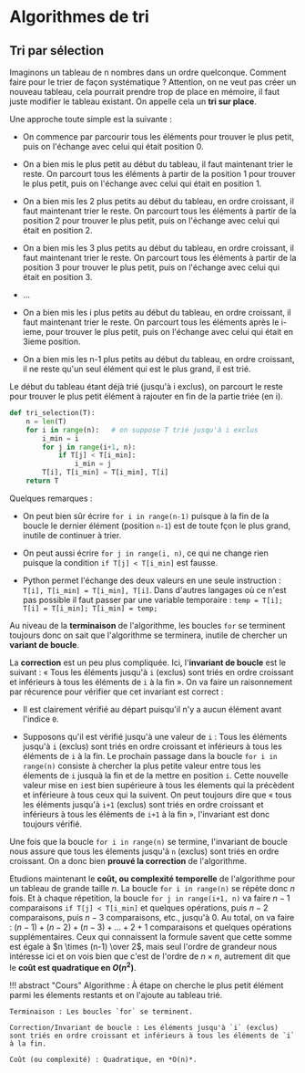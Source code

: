 # Algorithmes de tri

## Tri par sélection

Imaginons un tableau de n nombres dans un ordre quelconque. Comment faire pour le trier de façon systématique ? Attention, on ne veut pas créer un nouveau tableau, cela pourrait prendre trop de place en mémoire, il faut juste modifier le tableau existant. On appelle cela un **tri sur place**.

Une approche toute simple est la suivante :

- On commence par parcourir tous les éléments pour trouver le plus petit, puis on l'échange avec celui qui était position 0. 

- On a bien mis le plus petit au début du tableau, il faut maintenant trier le reste. On parcourt tous les éléments à partir de la position 1 pour trouver le plus petit, puis on l'échange avec celui qui était en  position 1. 

- On a bien mis les 2 plus petits au début du tableau, en ordre croissant, il faut maintenant trier le reste.  On parcourt tous les éléments à partir de la position 2 pour trouver le plus petit, puis on l'échange avec celui qui était en  position 2.

- On a bien mis les 3 plus petits au début du tableau, en ordre croissant, il faut maintenant trier le reste. On parcourt tous les éléments à partir de la position 3 pour trouver le plus petit, puis on l'échange avec celui qui était en  position 3.

- ... 

- On a bien mis les i plus petits au début du tableau, en ordre croissant, il faut maintenant trier le reste. On parcourt tous les éléments après le i-ieme, pour trouver le plus petit, puis on l'échange avec celui qui était en 3ieme position. 


- On a bien mis les n-1 plus petits au début du tableau, en ordre croissant, il ne reste qu'un seul élément qui est le plus grand, il est trié. 



Le début du tableau étant déjà trié (jusqu'à i exclus), on parcourt le reste pour trouver le plus petit élément à rajouter en fin de la partie triée (en i).

``` py
def tri_selection(T):
    n = len(T)
    for i in range(n):   # on suppose T trié jusqu'à i exclus   
        i_min = i
        for j in range(i+1, n):
            if T[j] < T[i_min]:
                i_min = j
        T[i], T[i_min] = T[i_min], T[i]
    return T
```

Quelques remarques : 

- On peut bien sûr écrire `for i in range(n-1)` puisque à la fin de la boucle le dernier élément (position `n-1`) est de toute fçon le plus grand, inutile de continuer à trier.

- On peut aussi écrire `for j in range(i, n)`, ce qui ne change rien puisque la condition `if T[j] < T[i_min]` est fausse.

- Python permet l'échange des deux valeurs en une seule instruction : `T[i], T[i_min] = T[i_min], T[i]`. Dans d'autres langages où ce n'est pas possible il faut passer par une variable temporaire :  `temp = T[i]; T[i] = T[i_min]; T[i_min] = temp;`


Au niveau de la **terminaison** de l'algorithme, les boucles `for` se terminent toujours donc on sait que l'algorithme se terminera, inutile de chercher un **variant de boucle**.

La **correction** est un peu plus compliquée. Ici, l'**invariant de boucle** est le suivant : « Tous les éléments jusqu'à `i` (exclus) sont triés en ordre croissant et inférieurs à tous les éléments de `i` à la fin ». On va faire un raisonnement par récurence pour vérifier que cet invariant est correct :

- Il est clairement vérifié au départ puisqu'il n'y a aucun élément avant l'indice `0`. 

- Supposons qu'il est vérifié jusqu'à une valeur de `i` : Tous les éléments jusqu'à `i` (exclus) sont triés en ordre croissant et inférieurs à tous les éléments de `i` à la fin. Le prochain passage dans la boucle `for i in range(n)` consiste à chercher la plus petite valeur entre tous les élements de `i` jusquà la fin et de la mettre en position `i`. Cette nouvelle valeur mise en `i`est bien supérieure à tous les élements qui la précèdent et inférieure à tous ceux qui la suivent. On peut toujours dire que « tous les éléments jusqu'à `i+1` (exclus) sont triés en ordre croissant et inférieurs à tous les éléments de `i+1` à la fin », l'invariant est donc toujours vérifié. 


Une fois que la boucle `for i in range(n)` se termine, l'invariant de boucle nous assure que tous les élements jusqu'à `n` (exclus) sont triés en ordre croissant. On a donc bien **prouvé la correction** de l'algorithme.


Etudions maintenant le **coût, ou complexité temporelle** de l'algorithme pour un tableau de grande taille $n$. La boucle `for i in range(n)` se répète donc $n$ fois. Et à chaque répetition, la boucle `for j in range(i+1, n)` va faire $n-1$ comparaisons `if T[j] < T[i_min]` et quelques opérations, puis $n-2$ comparaisons, puis $n-3$ comparaisons, etc., jusqu'à $0$. Au total, on va faire : $(n-1) + (n-2) + (n-3) + ... + 2 + 1$ comparaisons et quelques opérations supplémentaires. Ceux qui connaissent la formule savent que cette somme est égale à $n \times (n-1) \over 2$, mais seul l'ordre de grandeur nous intéresse ici et on vois bien que c'est de l'ordre de $n \times n$, autrement dit que le **coût est quadratique en $O(n^2)$**.


!!! abstract "Cours" 
    Algorithme : À étape on cherche le plus petit élément parmi les élements restants et on l'ajoute au tableau trié.

    Terminaison : Les boucles `for` se terminent.

    Correction/Invariant de boucle : Les éléments jusqu'à `i` (exclus) sont triés en ordre croissant et inférieurs à tous les éléments de `i` à la fin.

    Coût (ou complexité) : Quadratique, en *O(n)*.

